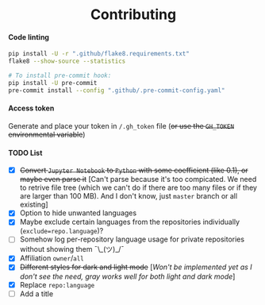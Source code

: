 <h1 align="center">Contributing</h1>

#### Code linting
```bash
pip install -U -r ".github/flake8.requirements.txt"
flake8 --show-source --statistics

# To install pre-commit hook:
pip install -U pre-commit
pre-commit install --config ".github/.pre-commit-config.yaml"
```

#### Access token
Generate and place your token in `/.gh_token` file (~~or use the `GH_TOKEN` environmental variable~~)

#### TODO List
- [x] ~~Convert `Jupyter Notebook` to `Python` with some coefficient (like 0.1), or maybe even parse it~~ \[Can't parse because it's too compicated.
We need to retrive file tree (which we can't do if there are too many files or if they are larger than 100 MB). And I don't know, just `master` branch or all existing\]
- [x] Option to hide unwanted languages
- [x] Maybe exclude certain languages from the repositories individually (`exclude=repo.language`)?
- [ ] Somehow log per-repository language usage for private repositories without showing them ¯\\\_(ツ)\_/¯
- [x] Affiliation `owner`/`all`
- [x] ~~Different styles for dark and light mode~~ \[*Won't be implemented yet as I don't see the need, gray works well for both light and dark mode*\]
- [x] Replace `repo:language`
- [ ] Add a title
